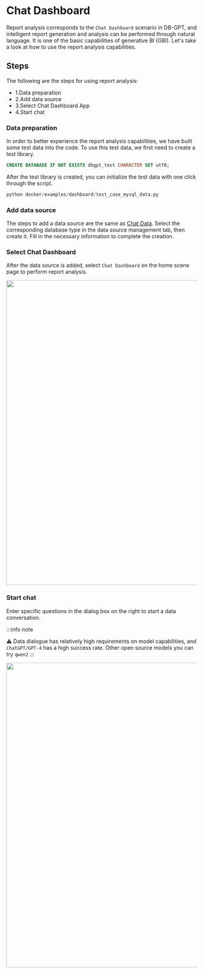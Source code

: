 # Chat Dashboard

Report analysis corresponds to the `Chat Dashboard` scenario in DB-GPT, and intelligent report generation and analysis can be performed through natural language. It is one of the basic capabilities of generative BI (GBI). Let's take a look at how to use the report analysis capabilities.

## Steps
The following are the steps for using report analysis:
- 1.Data preparation
- 2.Add data source
- 3.Select Chat Dashboard App
- 4.Start chat


### Data preparation

In order to better experience the report analysis capabilities, we have built some test data into the code. To use this test data, we first need to create a test library.
```SQL
CREATE DATABASE IF NOT EXISTS dbgpt_test CHARACTER SET utf8;
```

After the test library is created, you can initialize the test data with one click through the script.

```python
python docker/examples/dashboard/test_case_mysql_data.py
```

### Add data source

The steps to add a data source are the same as [Chat Data](./chat_data.md). Select the corresponding database type in the data source management tab, then create it. Fill in the necessary information to complete the creation.


### Select Chat Dashboard

After the data source is added, select `Chat Dashboard` on the home scene page to perform report analysis.

<p align="center">
  <img src={'/img/app/chat_dashboard_v0.6.jpg'} width="800px" />
</p>


### Start chat
Enter specific questions in the dialog box on the right to start a data conversation.


:::info note

⚠️ Data dialogue has relatively high requirements on model capabilities, and `ChatGPT/GPT-4` has a high success rate. Other open source models you can try `qwen2`
:::

<p align="center">
  <img src={'/img/app/chat_dashboard_display_v0.6.jpg'} width="800px" />
</p>